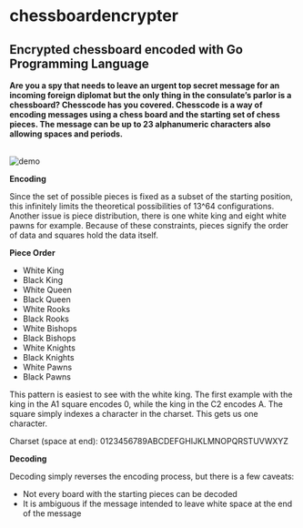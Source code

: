 # chessboardencrypter
<h2>Encrypted chessboard encoded with Go Programming Language</h2>


<strong>
Are you a spy that needs to leave an urgent top secret message for an incoming foreign diplomat but the only thing in the consulate’s parlor is a chessboard? Chesscode has you covered.
Chesscode is a way of encoding messages using a chess board and the starting set of chess pieces. The message can be up to 23 alphanumeric characters also allowing spaces and periods.
</strong>
<br/>
<br/>

![demo](https://user-images.githubusercontent.com/45715538/185772308-7077d116-1eb7-41c9-8860-00e26a837e1d.gif)


<strong>Encoding</strong>

Since the set of possible pieces is fixed as a subset of the starting position, this infinitely limits the theoretical possibilities of 13^64 configurations. Another issue is piece distribution, there is one white king and eight white pawns for example. Because of these constraints, pieces signify the order of data and squares hold the data itself.

**Piece Order**
<ul>
<li>White King
<li>Black King
<li>White Queen
<li>Black Queen
<li>White Rooks
<li>Black Rooks
<li>White Bishops
<li>Black Bishops
<li>White Knights
<li>Black Knights
<li>White Pawns
<li>Black Pawns
</ul>
This pattern is easiest to see with the white king. The first example with the king in the A1 square encodes 0, while the king in the C2 encodes A. The square simply indexes a character in the charset. This gets us one character.

Charset (space at end):
0123456789ABCDEFGHIJKLMNOPQRSTUVWXYZ 

<strong>Decoding</strong>

Decoding simply reverses the encoding process, but there is a few caveats:
<ul>
  <li>Not every board with the starting pieces can be decoded</li>
  <li>It is ambiguous if the message intended to leave white space at the end of the message</li>
</ul>
